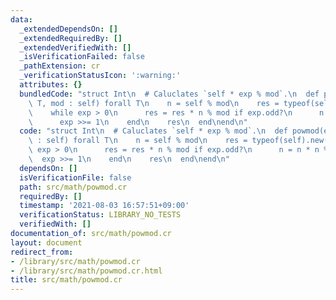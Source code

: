 ```yaml
---
data:
  _extendedDependsOn: []
  _extendedRequiredBy: []
  _extendedVerifiedWith: []
  _isVerificationFailed: false
  _pathExtension: cr
  _verificationStatusIcon: ':warning:'
  attributes: {}
  bundledCode: "struct Int\n  # Caluclates `self * exp % mod`.\n  def powmod(exp :\
    \ T, mod : self) forall T\n    n = self % mod\n    res = typeof(self).new(1)\n\
    \    while exp > 0\n      res = res * n % mod if exp.odd?\n      n = n * n % mod\n\
    \      exp >>= 1\n    end\n    res\n  end\nend\n"
  code: "struct Int\n  # Caluclates `self * exp % mod`.\n  def powmod(exp : T, mod\
    \ : self) forall T\n    n = self % mod\n    res = typeof(self).new(1)\n    while\
    \ exp > 0\n      res = res * n % mod if exp.odd?\n      n = n * n % mod\n    \
    \  exp >>= 1\n    end\n    res\n  end\nend\n"
  dependsOn: []
  isVerificationFile: false
  path: src/math/powmod.cr
  requiredBy: []
  timestamp: '2021-08-03 16:57:51+09:00'
  verificationStatus: LIBRARY_NO_TESTS
  verifiedWith: []
documentation_of: src/math/powmod.cr
layout: document
redirect_from:
- /library/src/math/powmod.cr
- /library/src/math/powmod.cr.html
title: src/math/powmod.cr
---
```

